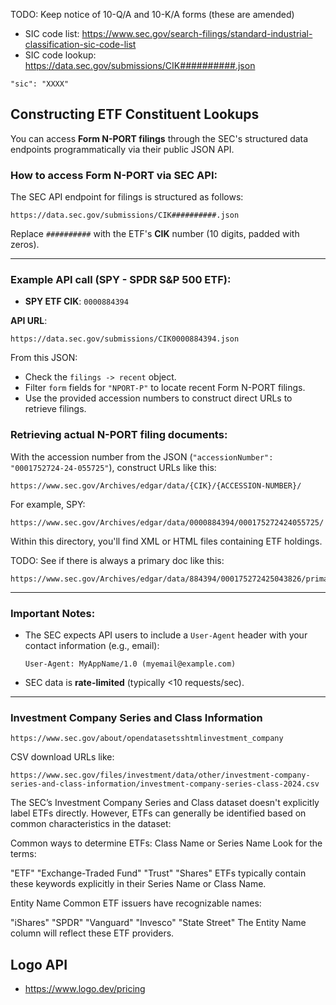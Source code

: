TODO: Keep notice of 10-Q/A and 10-K/A forms (these are amended)

- SIC code list: https://www.sec.gov/search-filings/standard-industrial-classification-sic-code-list
- SIC code lookup: https://data.sec.gov/submissions/CIK##########.json
```
"sic": "XXXX"
```

## Constructing ETF Constituent Lookups

You can access **Form N-PORT filings** through the SEC's structured data endpoints programmatically via their public JSON API.

### How to access Form N-PORT via SEC API:

The SEC API endpoint for filings is structured as follows:

```http
https://data.sec.gov/submissions/CIK##########.json
```

Replace `##########` with the ETF's **CIK** number (10 digits, padded with zeros).

---

### Example API call (SPY - SPDR S&P 500 ETF):

- **SPY ETF CIK**: `0000884394`

**API URL**:
```http
https://data.sec.gov/submissions/CIK0000884394.json
```

From this JSON:

- Check the `filings -> recent` object.
- Filter `form` fields for `"NPORT-P"` to locate recent Form N-PORT filings.
- Use the provided accession numbers to construct direct URLs to retrieve filings.

### Retrieving actual N-PORT filing documents:

With the accession number from the JSON (`"accessionNumber": "0001752724-24-055725"`), construct URLs like this:

```http
https://www.sec.gov/Archives/edgar/data/{CIK}/{ACCESSION-NUMBER}/
```

For example, SPY:

```
https://www.sec.gov/Archives/edgar/data/0000884394/000175272424055725/
```

Within this directory, you'll find XML or HTML files containing ETF holdings.

TODO: See if there is always a primary doc like this:

```
https://www.sec.gov/Archives/edgar/data/884394/000175272425043826/primary_doc.xml
```


---

### Important Notes:

- The SEC expects API users to include a `User-Agent` header with your contact information (e.g., email):
  ```http
  User-Agent: MyAppName/1.0 (myemail@example.com)
  ```

- SEC data is **rate-limited** (typically <10 requests/sec).

---

### Investment Company Series and Class Information

```
https://www.sec.gov/about/opendatasetsshtmlinvestment_company
```

CSV download URLs like:

```
https://www.sec.gov/files/investment/data/other/investment-company-series-and-class-information/investment-company-series-class-2024.csv
```

The SEC’s Investment Company Series and Class dataset doesn't explicitly label ETFs directly. However, ETFs can generally be identified based on common characteristics in the dataset:

Common ways to determine ETFs:
Class Name or Series Name
Look for the terms:

"ETF"
"Exchange-Traded Fund"
"Trust"
"Shares"
ETFs typically contain these keywords explicitly in their Series Name or Class Name.

Entity Name
Common ETF issuers have recognizable names:

"iShares"
"SPDR"
"Vanguard"
"Invesco"
"State Street"
The Entity Name column will reflect these ETF providers.

## Logo API

- https://www.logo.dev/pricing
